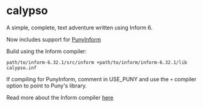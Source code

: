 # calypso
A simple, complete, text adventure written using Inform 6.

Now includes support for [PunyInform](https://github.com/johanberntsson/PunyInform)

Build using the Inform compiler:

```
path/to/inform-6.32.1/src/inform +path/to/inform/inform-6.32.1/lib calypso.inf
```

If compiling for PunyInform, comment in USE_PUNY and use the `+` compiler option to point to Puny's library.

Read more about the Inform compiler [here](http://inform-fiction.org/)
